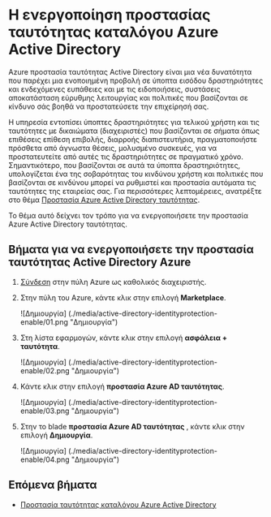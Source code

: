 <properties
    pageTitle="Η ενεργοποίηση προστασίας ταυτότητας καταλόγου Azure Active Directory | Microsoft Azure"
    description="Μάθετε πώς μπορείτε να ενεργοποιήσετε την προστασία Azure Active Directory ταυτότητας."
    services="active-directory"
    keywords="προστασία ταυτότητας καταλόγου Azure active directory, cloud εφαρμογή εντοπισμού, τη Διαχείριση εφαρμογών, ασφαλείας, κινδύνου, επίπεδο κινδύνου, ευπάθεια, πολιτική ασφαλείας"
    documentationCenter=""
    authors="markusvi"
    manager="femila"
    editor=""/>

<tags
    ms.service="active-directory"
    ms.workload="identity"
    ms.tgt_pltfrm="na"
    ms.devlang="na"
    ms.topic="article"
    ms.date="10/12/2016"
    ms.author="markvi"/>

# <a name="enabling-azure-active-directory-identity-protection"></a>Η ενεργοποίηση προστασίας ταυτότητας καταλόγου Azure Active Directory 

Azure προστασία ταυτότητας Active Directory είναι μια νέα δυνατότητα που παρέχει μια ενοποιημένη προβολή σε ύποπτα εισόδου δραστηριότητες και ενδεχόμενες ευπάθειες και με τις ειδοποιήσεις, συστάσεις αποκατάσταση εύρυθμης λειτουργίας και πολιτικές που βασίζονται σε κίνδυνο σάς βοηθά να προστατεύσετε την επιχείρησή σας. 

Η υπηρεσία εντοπίσει ύποπτες δραστηριότητες για τελικού χρήστη και τις ταυτότητες με δικαιώματα (διαχειριστές) που βασίζονται σε σήματα όπως επιθέσεις επίθεση επιβολής, διαρροής διαπιστευτήρια, πραγματοποιήστε πρόσθετα από άγνωστα θέσεις, μολυσμένο συσκευές, για να προστατευτείτε από αυτές τις δραστηριότητες σε πραγματικό χρόνο. Σημαντικότερο, που βασίζονται σε αυτά τα ύποπτα δραστηριότητες, υπολογίζεται ένα της σοβαρότητας του κινδύνου χρήστη και πολιτικές που βασίζονται σε κινδύνου μπορεί να ρυθμιστεί και προστασία αυτόματα τις ταυτότητες της εταιρείας σας. Για περισσότερες λεπτομέρειες, ανατρέξτε στο θέμα [Προστασία Azure Active Directory ταυτότητας](active-directory-identityprotection.md).


Το θέμα αυτό δείχνει τον τρόπο για να ενεργοποιήσετε την προστασία Azure Active Directory ταυτότητας.

## <a name="steps-to-enable-azure-active-directory-identity-protection"></a>Βήματα για να ενεργοποιήσετε την προστασία ταυτότητας Active Directory Azure 


1. [Σύνδεση](https://ms.portal.azure.com/) στην πύλη Azure ως καθολικός διαχειριστής. 

1. Στην πύλη του Azure, κάντε κλικ στην επιλογή **Marketplace**.

    ![Δημιουργία] (./media/active-directory-identityprotection-enable/01.png "Δημιουργία")

1. Στη λίστα εφαρμογών, κάντε κλικ στην επιλογή **ασφάλεια + ταυτότητα**.

    ![Δημιουργία] (./media/active-directory-identityprotection-enable/02.png "Δημιουργία")

1. Κάντε κλικ στην επιλογή **προστασία Azure AD ταυτότητας**.

    ![Δημιουργία] (./media/active-directory-identityprotection-enable/03.png "Δημιουργία")

1. Στην το blade **προστασία Azure AD ταυτότητας** , κάντε κλικ στην επιλογή **Δημιουργία**.

    ![Δημιουργία] (./media/active-directory-identityprotection-enable/04.png "Δημιουργία")



## <a name="next-steps"></a>Επόμενα βήματα

 - [Προστασία ταυτότητας καταλόγου Azure Active Directory](active-directory-identityprotection.md)
 
